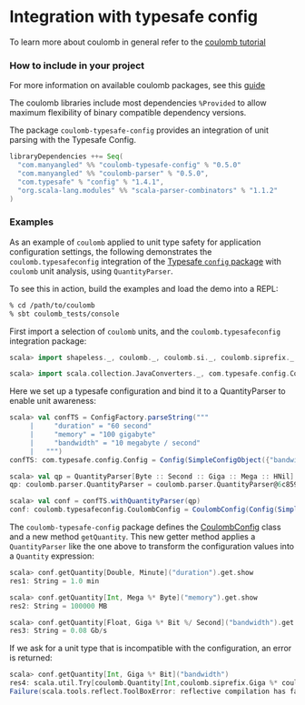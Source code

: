 # Integration with typesafe config

To learn more about coulomb in general refer to the
[coulomb tutorial](../README.md#tutorial)

### How to include in your project

For more information on available coulomb packages, see this
[guide](../README.md#how-to-include-coulomb-in-your-project)

The coulomb libraries include most dependencies `%Provided` to allow maximum flexibility
of binary compatible dependency versions.

The package `coulomb-typesafe-config` provides an integration of unit parsing with the Typesafe Config.
```scala
libraryDependencies ++= Seq(
  "com.manyangled" %% "coulomb-typesafe-config" % "0.5.0"
  "com.manyangled" %% "coulomb-parser" % "0.5.0",
  "com.typesafe" % "config" % "1.4.1",
  "org.scala-lang.modules" %% "scala-parser-combinators" % "1.1.2"
)
```

### Examples

As an example of `coulomb` applied to unit type safety for application configuration
settings, the following demonstrates the `coulomb.typesafeconfig` integration of the
[Typesafe `config` package](https://github.com/lightbend/config)
with `coulomb` unit analysis, using `QuantityParser`.

To see this in action, build the examples and load the demo into a REPL:

```bash
% cd /path/to/coulomb
% sbt coulomb_tests/console
```

First import a selection of `coulomb` units, and the `coulomb.typesafeconfig` integration package:

```scala
scala> import shapeless._, coulomb._, coulomb.si._, coulomb.siprefix._, coulomb.info._, coulomb.time._, coulomb.parser._

scala> import scala.collection.JavaConverters._, com.typesafe.config.ConfigFactory, coulomb.typesafeconfig._
```

Here we set up a typesafe configuration and bind it to a QuantityParser to enable unit awareness: 
```scala
scala> val confTS = ConfigFactory.parseString("""
     |     "duration" = "60 second"
     |     "memory" = "100 gigabyte"
     |     "bandwidth" = "10 megabyte / second"
     |   """)
confTS: com.typesafe.config.Config = Config(SimpleConfigObject({"bandwidth":"10 megabyte / second","duration":"60 second","memory":"100 gigabyte"}))

scala> val qp = QuantityParser[Byte :: Second :: Giga :: Mega :: HNil]
qp: coulomb.parser.QuantityParser = coulomb.parser.QuantityParser@6c8590b1

scala> val conf = confTS.withQuantityParser(qp)
conf: coulomb.typesafeconfig.CoulombConfig = CoulombConfig(Config(SimpleConfigObject({"bandwidth":"10 megabyte / second","duration":"60 second","memory":"100 gigabyte"})),coulomb.parser.QuantityParser@6c8590b1)
```

The `coulomb-typesafe-config` package defines the
[CoulombConfig](https://erikerlandson.github.io/coulomb/latest/api/coulomb/typesafeconfig/CoulombConfig.html)
class and a new method `getQuantity`.
This new getter method applies a `QuantityParser` like the one above to transform the configuration values into a
`Quantity` expression:
```scala
scala> conf.getQuantity[Double, Minute]("duration").get.show
res1: String = 1.0 min

scala> conf.getQuantity[Int, Mega %* Byte]("memory").get.show
res2: String = 100000 MB

scala> conf.getQuantity[Float, Giga %* Bit %/ Second]("bandwidth").get.show
res3: String = 0.08 Gb/s
```

If we ask for a unit type that is incompatible with the configuration, an error is returned:
```scala
scala> conf.getQuantity[Int, Giga %* Bit]("bandwidth")
res4: scala.util.Try[coulomb.Quantity[Int,coulomb.siprefix.Giga %* coulomb.info.Bit]] =
Failure(scala.tools.reflect.ToolBoxError: reflective compilation has failed...
```

